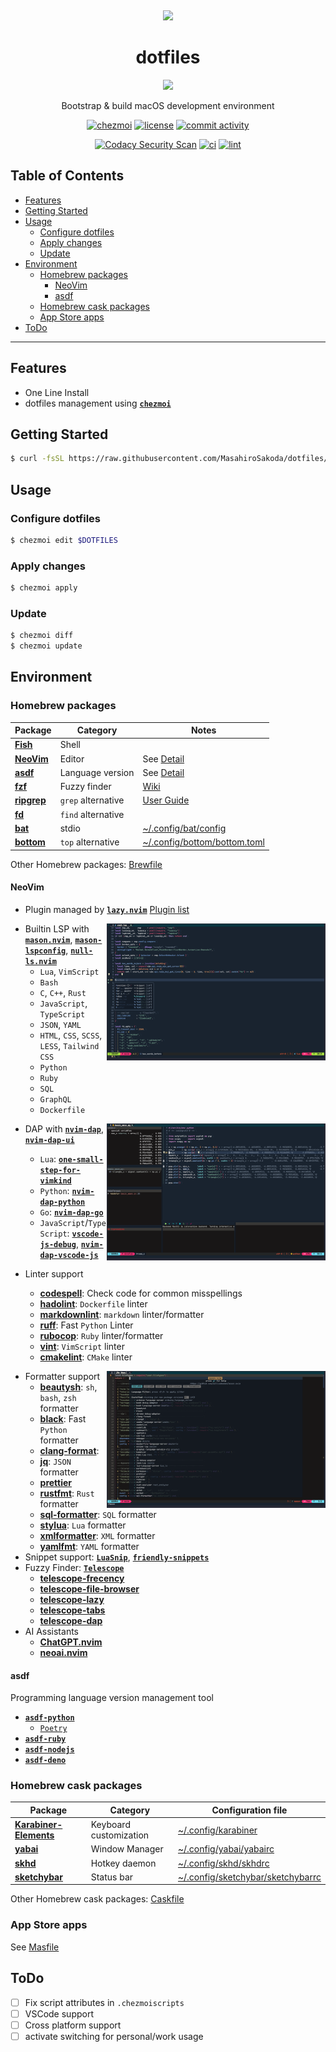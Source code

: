<div align="center">
  <p>&nbsp;</p>
  <img src="https://raw.githubusercontent.com/jglovier/dotfiles-logo/main/dotfiles-logo-icon.png" height="100px" />

  <h1>dotfiles</h1>
  <img src="https://img.shields.io/badge/macOS-%23.svg?style=flat-square&logo=apple&color=000000&logoColor=white" />
  <p>Bootstrap & build macOS development environment</p>

  [![chezmoi][chezmoi-badge]][chezmoi-website]
  [![license][license-badge]][license-file]
  [![commit activity](https://img.shields.io/github/commit-activity/m/MasahiroSakoda/dotfiles)](https://github.com/MasahiroSakoda/dotfiles/graphs/commit-activity)

  [chezmoi-website]: https://github.com/twpayne/chezmoi
  [chezmoi-badge]: https://img.shields.io/badge/Powered%20by-chezmoi-blue.svg
  [license-badge]: https://img.shields.io/github/license/MasahiroSakoda/dotfiles
  [license-file]: https://github.com/MasahiroSakoda/dotfiles/blob/main/LICENSE

  [![Codacy Security Scan](https://github.com/MasahiroSakoda/dotfiles/actions/workflows/codacy.yml/badge.svg)](https://github.com/MasahiroSakoda/dotfiles/actions/workflows/codacy.yml)
  [![ci](https://github.com/MasahiroSakoda/dotfiles/actions/workflows/ci.yml/badge.svg)](https://github.com/MasahiroSakoda/dotfiles/actions/workflows/ci.yml)
  [![lint](https://github.com/MasahiroSakoda/dotfiles/actions/workflows/lint.yml/badge.svg)](https://github.com/MasahiroSakoda/dotfiles/actions/workflows/lint.yml)
</div>

## Table of Contents
* [Features](#features)
* [Getting Started](#Getting-Started)
* [Usage](#Usage)
  * [Configure dotfiles](#Configure-dotfiles)
  * [Apply changes](#Apply-changes)
  * [Update](#Update)
* [Environment](#Environment)
  * [Homebrew packages](#Homebrew-packages)
    * [NeoVim](#NeoVim)
    * [asdf](#asdf)
  * [Homebrew cask packages](#Homebrew-cask-packages)
  * [App Store apps](#App-Store-apps)
* [ToDo](#ToDo)

---

## Features
* One Line Install
* dotfiles management using [**`chezmoi`**](https://github.com/twpayne/chezmoi)

## Getting Started
```bash
$ curl -fsSL https://raw.githubusercontent.com/MasahiroSakoda/dotfiles/main/install.sh | bash
```

## Usage

### Configure dotfiles
```bash
$ chezmoi edit $DOTFILES
```

### Apply changes
```bash
$ chezmoi apply
```

### Update
```bash
$ chezmoi diff
$ chezmoi update
```

## Environment

### Homebrew packages
| Package | Category         | Notes      |
| ------- | ---------------- | ---------- |
| [**Fish**](https://github.com/fish-shell/fish-shell)    | Shell            |            |
| [**NeoVim**](https://github.com/neovim/neovim)  | Editor           | See [Detail](#NeoVim) |
| [**asdf**](https://github.com/asdf-vm/asdf)    | Language version | See [Detail](#asdf) |
| [**fzf**](https://github.com/junegunn/fzf)     | Fuzzy finder     | [Wiki](https://github.com/junegunn/fzf/wiki)       |
| [**ripgrep**](https://github.com/BurntSushi/ripgrep) | `grep` alternative | [User Guide](https://github.com/BurntSushi/ripgrep/blob/master/GUIDE.md) |
| [**fd**](https://github.com/sharkdp/fd)      | `find` alternative |            |
| [**bat**](https://github.com/sharkdp/bat)     | stdio            | [~/.config/bat/config](https://github.com/MasahiroSakoda/dotfiles/blob/main/home/dot_config/bat/config) |
| [**bottom**](https://github.com/ClementTsang/bottom)  | `top` alternative  | [~/.config/bottom/bottom.toml](https://github.com/MasahiroSakoda/dotfiles/blob/main/home/dot_config/bottom/bottom.toml) |

Other Homebrew packages: [Brewfile](https://github.com/MasahiroSakoda/dotfiles/blob/main/home/dot_config/homebrew/Brewfile.tmpl)

#### NeoVim
* Plugin managed by [**`lazy.nvim`**](https://github.com/folke/lazy.nvim)
[Plugin list](https://github.com/MasahiroSakoda/dotfiles/blob/main/home/dot_config/nvim/lua/plugins/init.lua)

<a href="img/NeoVim-LSP.png" target="_blank"><img src="img/NeoVim-LSP.png" align="right" width="350px" /></a>
* Builtin LSP with [**`mason.nvim`**](https://github.com/williamboman/mason.nvim), [**`mason-lspconfig`**](https://github.com/williamboman/mason-lspconfig.nvim), [**`null-ls.nvim`**](https://github.com/jose-elias-alvarez/null-ls.nvim)
  * `Lua`, `VimScript`
  * `Bash`
  * `C`, `C++`, `Rust`
  * `JavaScript`, `TypeScript`
  * `JSON`, `YAML`
  * `HTML`, `CSS`, `SCSS`, `LESS`, `Tailwind CSS`
  * `Python`
  * `Ruby`
  * `SQL`
  * `GraphQL`
  * `Dockerfile`

<a href="img/NeoVim-DAP.png" target="_blank"><img src="img/NeoVim-DAP.png" align="right" width="350px" /></a>
* DAP with [**`nvim-dap`**](https://github.com/mfussenegger/nvim-dap), [**`nvim-dap-ui`**](https://github.com/rcarriga/nvim-dap-ui)
  * `Lua`: [**`one-small-step-for-vimkind`**](https://github.com/jbyuki/one-small-step-for-vimkind)
  * `Python`: [**`nvim-dap-python`**](https://github.com/mfussenegger/nvim-dap-python)
  * `Go`: [**`nvim-dap-go`**](https://github.com/leoluz/nvim-dap-go)
  * `JavaScript`/`TypeScript`: [**`vscode-js-debug`**](https://github.com/microsoft/vscode-js-debug), [**`nvim-dap-vscode-js`**](https://github.com/mxsdev/nvim-dap-vscode-js)

* Linter support
  * [**codespell**](https://github.com/codespell-project/codespell): Check code for common misspellings
  * [**hadolint**](https://github.com/hadolint/hadolint): `Dockerfile` linter
  * [**markdownlint**](https://github.com/igorshubovych/markdownlint-cli): `markdown` linter/formatter
  * [**ruff**](https://github.com/charliermarsh/ruff/): Fast `Python` Linter
  * [**rubocop**](https://rubocop.org): `Ruby` linter/formatter
  * [**vint**](https://github.com/Vimjas/vint): `VimScript` linter
  * [**cmakelint**](https://github.com/cmake-lint/cmake-lint): `CMake` linter

<a href="img/NeoVim-mason.nvim.png" target="_blank"><img src="img/NeoVim-mason.nvim.png" align="right" width="350px" /></a>
* Formatter support
  * [**beautysh**](https://github.com/lovesegfault/beautysh): `sh`, `bash`, `zsh` formatter
  * [**black**](https://pypi.org/project/black/): Fast `Python` formatter
  * [**clang-format**](https://pypi.org/project/clang-format/):
  * [**jq**](https://github.com/stedolan/jq): `JSON` formatter
  * [**prettier**](https://prettier.io)
  * [**rustfmt**](https://github.com/rust-lang/rustfmt): `Rust` formatter
  * [**sql-formatter**](https://sql-formatter-org.github.io/sql-formatter/): `SQL` formatter
  * [**stylua**](https://github.com/JohnnyMorganz/StyLua): `Lua` formatter
  * [**xmlformatter**](https://github.com/pamoller/xmlformatter): `XML` formatter
  * [**yamlfmt**](https://github.com/google/yamlfmt): `YAML` formatter
* Snippet support: [**`LuaSnip`**](https://github.com/L3MON4D3/LuaSnip), [**`friendly-snippets`**](https://github.com/rafamadriz/friendly-snippets)
* Fuzzy Finder: [**`Telescope`**](https://github.com/nvim-telescope/telescope.nvim)
  * [**telescope-frecency**](https://github.com/nvim-telescope/telescope-frecency.nvim)
  * [**telescope-file-browser**](https://github.com/nvim-telescope/telescope-file-browser.nvim)
  * [**telescope-lazy**](https://github.com/tsakirist/telescope-lazy.nvim)
  * [**telescope-tabs**](https://github.com/LukasPietzschmann/telescope-tabs)
  * [**telescope-dap**](https://github.com/nvim-telescope/telescope-dap.nvim)
* AI Assistants
  * [**ChatGPT.nvim**](https://github.com/jackMort/ChatGPT.nvim)
  * [**neoai.nvim**](https://github.com/Bryley/neoai.nvim)

#### asdf
Programming language version management tool
* [**`asdf-python`**](https://github.com/asdf-community/asdf-python)
  * [`Poetry`](https://github.com/python-poetry/poetry)
* [**`asdf-ruby`**](https://github.com/asdf-vm/asdf-ruby)
* [**`asdf-nodejs`**](https://github.com/asdf-vm/asdf-nodejs)
* [**`asdf-deno`**](https://github.com/asdf-community/asdf-deno)

### Homebrew cask packages
| Package            | Category               | Configuration file |
| ------------------ | ---------------------- | ------------------ |
| [**Karabiner-Elements**](https://github.com/pqrs-org/Karabiner-Elements) | Keyboard customization | [~/.config/karabiner](https://github.com/MasahiroSakoda/dotfiles/blob/main/home/dot_config/private_karabiner) |
| [**yabai**](https://github.com/koekeishiya/yabai)              | Window Manager         | [~/.config/yabai/yabairc](https://github.com/MasahiroSakoda/dotfiles/blob/main/home/dot_config/yabai/executable_yabairc) |
| [**skhd**](https://github.com/koekeishiya/skhd)               | Hotkey daemon          | [~/.config/skhd/skhdrc](https://github.com/MasahiroSakoda/dotfiles/blob/main/home/dot_config/skhd/executable_skhdrc) |
| [**sketchybar**](https://github.com/FelixKratz/SketchyBar)         | Status bar             | [~/.config/sketchybar/sketchybarrc](https://github.com/MasahiroSakoda/dotfiles/blob/main/dot_config/sketchybar/sketchybarrc) |

Other Homebrew cask packages: [Caskfile](https://github.com/MasahiroSakoda/dotfiles/blob/main/home/dot_config/homebrew/Caskfile.tmpl)

### App Store apps
See [Masfile](https://github.com/MasahiroSakoda/dotfiles/blob/main/home/dot_config/homebrew/Masfile.tmpl)

## ToDo
* [ ] Fix script attributes in `.chezmoiscripts`
* [ ] VSCode support
* [ ] Cross platform support
* [ ] activate switching for personal/work usage
